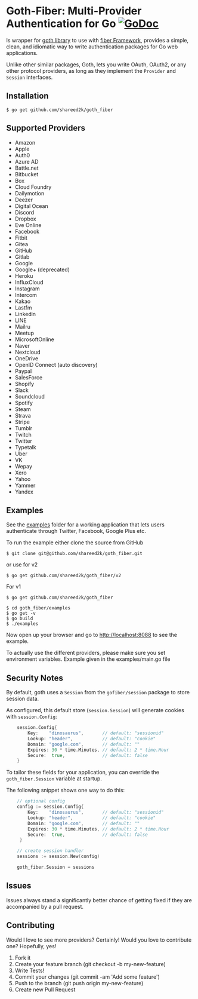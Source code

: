 # Goth-Fiber: Multi-Provider Authentication for Go [![GoDoc](https://godoc.org/github.com/shareed2k/goth_fiber?status.svg)](https://godoc.org/github.com/markbates/goth)

Is wrapper for [goth library](https://github.com/markbates/goth) to use with [fiber Framework](https://github.com/gofiber/fiber), provides a simple, clean, and idiomatic way to write authentication
packages for Go web applications.

Unlike other similar packages, Goth, lets you write OAuth, OAuth2, or any other
protocol providers, as long as they implement the `Provider` and `Session` interfaces.

## Installation

```text
$ go get github.com/shareed2k/goth_fiber
```

## Supported Providers

- Amazon
- Apple
- Auth0
- Azure AD
- Battle.net
- Bitbucket
- Box
- Cloud Foundry
- Dailymotion
- Deezer
- Digital Ocean
- Discord
- Dropbox
- Eve Online
- Facebook
- Fitbit
- Gitea
- GitHub
- Gitlab
- Google
- Google+ (deprecated)
- Heroku
- InfluxCloud
- Instagram
- Intercom
- Kakao
- Lastfm
- Linkedin
- LINE
- Mailru
- Meetup
- MicrosoftOnline
- Naver
- Nextcloud
- OneDrive
- OpenID Connect (auto discovery)
- Paypal
- SalesForce
- Shopify
- Slack
- Soundcloud
- Spotify
- Steam
- Strava
- Stripe
- Tumblr
- Twitch
- Twitter
- Typetalk
- Uber
- VK
- Wepay
- Xero
- Yahoo
- Yammer
- Yandex

## Examples

See the [examples](examples) folder for a working application that lets users authenticate
through Twitter, Facebook, Google Plus etc.

To run the example either clone the source from GitHub

```text
$ git clone git@github.com/shareed2k/goth_fiber.git
```

or use for v2

```text
$ go get github.com/shareed2k/goth_fiber/v2
```

For v1

```
$ go get github.com/shareed2k/goth_fiber
```

```text
$ cd goth_fiber/examples
$ go get -v
$ go build
$ ./examples
```

Now open up your browser and go to [http://localhost:8088](http://localhost:8088) to see the example.

To actually use the different providers, please make sure you set environment variables. Example given in the examples/main.go file

## Security Notes

By default, goth uses a `Session` from the `gofiber/session` package to store session data.

As configured, this default store (`session.Session`) will generate cookies with `session.Config`:

```go
    session.Config{
        Key:    "dinosaurus",       // default: "sessionid"
        Lookup: "header",           // default: "cookie"
        Domain: "google.com",       // default: ""
        Expires: 30 * time.Minutes, // default: 2 * time.Hour
        Secure:  true,              // default: false
    }
```

To tailor these fields for your application, you can override the `goth_fiber.Session` variable at startup.

The following snippet shows one way to do this:

```go
    // optional config
    config := session.Config{
        Key:    "dinosaurus",       // default: "sessionid"
        Lookup: "header",           // default: "cookie"
        Domain: "google.com",       // default: ""
        Expires: 30 * time.Minutes, // default: 2 * time.Hour
        Secure:  true,              // default: false
     }

    // create session handler
    sessions := session.New(config)

    goth_fiber.Session = sessions
```

## Issues

Issues always stand a significantly better chance of getting fixed if they are accompanied by a
pull request.

## Contributing

Would I love to see more providers? Certainly! Would you love to contribute one? Hopefully, yes!

1. Fork it
2. Create your feature branch (git checkout -b my-new-feature)
3. Write Tests!
4. Commit your changes (git commit -am 'Add some feature')
5. Push to the branch (git push origin my-new-feature)
6. Create new Pull Request
